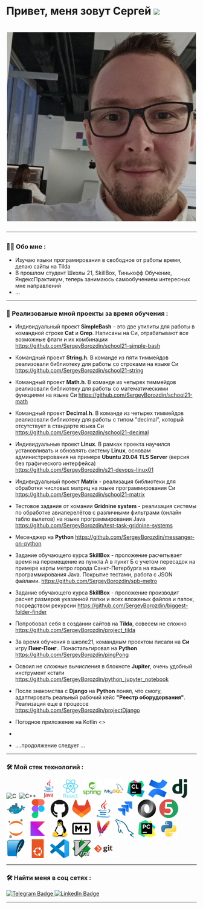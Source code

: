 
<h1>
  Привет, меня зовут Сергей
  <img src="https://media.giphy.com/media/hvRJCLFzcasrR4ia7z/giphy.gif" width="30px"/>
<h1>

<div id="foto" align="center">
  <img src="2e191bf9-d79b-4400-939f-4529883acf18.jpg" width="500" align="center">
</div>


  ---
  
  ### :man_technologist: Обо мне :
  
  - Изучаю языки програмирования в свободное от работы время, делаю сайты на Tilda
  - В прошлом студент Школы 21, SkillBox, Тинькофф Обучение, ЯндексПрактикум, теперь занимаюсь самообучением интересных мне направлений
  - ...


  ---
  
  ### :dart: Реализованые мной проекты за время обучения :
  
  - Индивидуальный проект **SimpleBash** - это две утилиты для работы в командной строке **Cat** и **Grep**. Написаны на Си, отрабатывают все возможные флаги и их комбинации <https://github.com/SergeyBorozdin/school21-simple-bash>
  - Командный проект **String.h**. В команде из пяти тиммейдов реализовали библиотеку для работы со строками на языке Си <https://github.com/SergeyBorozdin/school21-string>
  - Командный проект **Math.h**. В команде из четырех тиммейдов реализовали библиотеку для работы со математическими функциями на языке Си <https://github.com/SergeyBorozdin/school21-math>
  - Командный проект **Decimal.h**. В команде из четырех тиммейдов реализовали библиотеку для работы с типом "decimal", который отсутствует в стандарте языка Си <https://github.com/SergeyBorozdin/school21-decimal>
  - Индивидуальные проект **Linux**. В рамках проекта научился установливать и обновлять систему **Linux**, основам администрирования на примере **Ubuntu 20.04 TLS Server** (версия без графического интерфейса) <https://github.com/SergeyBorozdin/s21-devops-linux01>
  - Индивидуальный проект **Matrix** - реализация библиотеки для обработки числовых матриц на языке программирования Си <https://github.com/SergeyBorozdin/school21-matrix>
  - Тестовое задание от комании **Gridnine system** - реализация системы по обработке авиаперелётов c различными фильтрами (онлайн табло вылетов) на языке программирования Java <https://github.com/SergeyBorozdin/test-task-gridnine-systems>
  - Месенджер на **Python**  <https://github.com/SergeyBorozdin/messanger-on-python>
  - Задание обучающего курса **SkillBox** - проложение расчитывает время на перемещение из пункта А в пункт Б с учетом пересадок на примере карты метро города Санкт-Петербурга на языке программирования Java. Покрытие тестами, работа с JSON файлами. <https://github.com/SergeyBorozdin/spb-metro>
  - Задание обучающего курса **SkillBox** - проложение производит расчет размеров указанной папки и всех вложеных файлов и папок, посредством рекурсии <https://github.com/SergeyBorozdin/biggest-folder-finder>
  - Попробовал себя в создании сайтов на **Tilda**, совесем не сложно <https://github.com/SergeyBorozdin/project_tilda>
  - За время обучения в школе21, командным проектом писали на **Си** игру **Пинг-Понг**.. Понастальгировал на **Python** <https://github.com/SergeyBorozdin/pingPong>
  - Освоил не сложные вычисления в блокноте **Jupiter**, очень удобный инструмент кстати <https://github.com/SergeyBorozdin/python_jupyter_notebook>
  - После знакомства с **Django** на **Python** понял, что смогу, адаптировать реальный рабочий кейс **"Реестр оборудорвания"**. Реализация еще в процессе <https://github.com/SergeyBorozdin/projectDjango>
  - Погодное приложение на Kotlin <>
  - 
  

  
  
  - ....продолжение следует ...
  
  ---

### :hammer_and_wrench: Мой стек технологий :

<div id="lang">
 <img src="https://img.icons8.com/metro/2x/c-lowercase.png" title="С" alt="С" width="40" height="40"/>&nbsp;
  <img src="https://img.icons8.com/color/2x/c-plus-plus-logo.png" title="С++" alt="С++" width="40" height="40"/>&nbsp;
  <img src="https://github.com/devicons/devicon/blob/master/icons/java/java-original-wordmark.svg" title="Java" alt="Java" width="50" height="50"/>&nbsp;
  <img src="https://github.com/devicons/devicon/blob/master/icons/react/react-original-wordmark.svg" title="React" alt="React" width="50" height="50"/>&nbsp;
  <img src="https://github.com/devicons/devicon/blob/master/icons/spring/spring-original-wordmark.svg" title="Spring" alt="Spring" width="50" height="50"/>&nbsp;
  <img src="https://github.com/devicons/devicon/blob/master/icons/mysql/mysql-original-wordmark.svg" title="MySQL"  alt="MySQL" width="50" height="50"/>&nbsp;
  <img src="https://github.com/devicons/devicon/blob/master/icons/clion/clion-original.svg" title="c-lion"  alt="c-lion" width="50" height="50"/>&nbsp;
  <img src="https://github.com/devicons/devicon/blob/master/icons/confluence/confluence-original.svg" title="confluence"  alt="confluence" width="50" height="50"/>&nbsp;
  <img src="https://github.com/devicons/devicon/blob/master/icons/django/django-plain.svg" title="django"  alt="django" width="50" height="50"/>&nbsp;
  <img src="https://github.com/devicons/devicon/blob/master/icons/docker/docker-original.svg" title="docker"  alt="docker" width="50" height="50"/>&nbsp;
  <img src="https://github.com/devicons/devicon/blob/master/icons/figma/figma-original.svg" title="figma"  alt="figma" width="50" height="50"/>&nbsp;
  <img src="https://github.com/devicons/devicon/blob/master/icons/github/github-original.svg" title="github"  alt="github" width="50" height="50"/>&nbsp;
  <img src="https://github.com/devicons/devicon/blob/master/icons/gitlab/gitlab-original.svg" title="gitlab"  alt="gitlab" width="50" height="50"/>&nbsp;
  <img src="https://github.com/devicons/devicon/blob/master/icons/java/java-original.svg" title="java"  alt="java" width="50" height="50"/>&nbsp;
  <img src="https://github.com/devicons/devicon/blob/master/icons/jira/jira-original.svg" title="jira"  alt="jira" width="50" height="50"/>&nbsp;
  <img src="https://github.com/devicons/devicon/blob/master/icons/json/json-original.svg" title="json"  alt="json" width="50" height="50"/>&nbsp;
  <img src="https://github.com/devicons/devicon/blob/master/icons/junit/junit-original.svg" title="junit"  alt="junit" width="50" height="50"/>&nbsp;
  <img src="https://github.com/devicons/devicon/blob/master/icons/jupyter/jupyter-original.svg" title="jupyter"  alt="jupyter" width="50" height="50"/>&nbsp;
  <img src="https://github.com/devicons/devicon/blob/master/icons/kotlin/kotlin-original.svg" title="kotlin"  alt="kotlin" width="50" height="50"/>&nbsp;
  <img src="https://github.com/devicons/devicon/blob/master/icons/linux/linux-original.svg" title="linux"  alt="linux" width="50" height="50"/>&nbsp;
  <img src="https://github.com/devicons/devicon/blob/master/icons/markdown/markdown-original.svg" title="markdown"  alt="markdown" width="50" height="50"/>&nbsp;
  <img src="https://github.com/devicons/devicon/blob/master/icons/maven/maven-original.svg" title="maven"  alt="maven" width="50" height="50"/>&nbsp;
  <img src="https://github.com/devicons/devicon/blob/master/icons/mysql/mysql-original.svg" title="mysql"  alt="mysql" width="50" height="50"/>&nbsp;
  <img src="https://github.com/devicons/devicon/blob/master/icons/pycharm/pycharm-original.svg" title="pycharm"  alt="pycharm" width="50" height="50"/>&nbsp;
  <img src="https://github.com/devicons/devicon/blob/master/icons/python/python-original.svg" title="python"  alt="python" width="50" height="50"/>&nbsp;
  <img src="https://github.com/devicons/devicon/blob/master/icons/sqlite/sqlite-original.svg" title="sqlite"  alt="sqlite" width="50" height="50"/>&nbsp;
  <img src="https://github.com/devicons/devicon/blob/master/icons/ubuntu/ubuntu-original.svg" title="ubuntu"  alt="ubuntu" width="50" height="50"/>&nbsp;
  <img src="https://github.com/devicons/devicon/blob/master/icons/vscode/vscode-original.svg" title="vscode"  alt="vscode" width="50" height="50"/>&nbsp;
  <img src="https://github.com/devicons/devicon/blob/master/icons/vim/vim-original.svg" title="vim"  alt="vim" width="50" height="50"/>&nbsp;
  <img src="https://github.com/devicons/devicon/blob/master/icons/git/git-original-wordmark.svg" title="git"  alt="git" width="50" height="50"/>&nbsp;
</div>

---
  ### :hammer_and_wrench: Найти меня в соц сетях :
  
<div id="badges" align="left">
  <a href="https://t.me/unbleaci">
    <img src="https://play-lh.googleusercontent.com/ZU9cSsyIJZo6Oy7HTHiEPwZg0m2Crep-d5ZrfajqtsH-qgUXSqKpNA2FpPDTn-7qA5Q=w240-h480" alt="Telegram Badge" width="30px"/>
  <a href="https://www.linkedin.com/in/%D1%81%D0%B5%D1%80%D0%B3%D0%B5%D0%B9-%D0%B1%D0%BE%D1%80%D0%BE%D0%B7%D0%B4%D0%B8%D0%BD-b17967218">
    <img src="https://img.shields.io/badge/LinkedIn-blue?style=for-the-badge&logo=linkedin&logoColor=white" alt="LinkedIn Badge"/>
</div>

 ---
  
 <div id="counter" align="center">
 <img src="https://komarev.com/ghpvc/?username=SergeyBorozdin&style=flat-square&color=blue" alt=""/>
